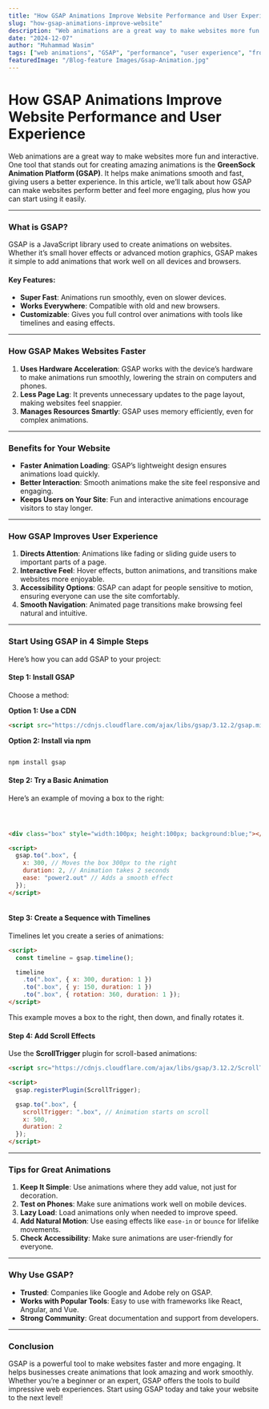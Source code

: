 ```yaml
---
title: "How GSAP Animations Improve Website Performance and User Experience"
slug: "how-gsap-animations-improve-website"
description: "Web animations are a great way to make websites more fun and interactive. One tool that stands out for creating amazing animations is the GreenSock Animation Platform (GSAP). It helps make animations smooth and fast, giving users a better experience. In this article, we’ll talk about how GSAP can make websites perform better and feel more engaging, plus how you can start using it easily."
date: "2024-12-07"
author: "Muhammad Wasim"
tags: ["web animations", "GSAP", "performance", "user experience", "frontend"]
featuredImage: "/Blog-feature Images/Gsap-Animation.jpg"
---
```


# How GSAP Animations Improve Website Performance and User Experience

Web animations are a great way to make websites more fun and interactive. One tool that stands out for creating amazing animations is the **GreenSock Animation Platform (GSAP)**. It helps make animations smooth and fast, giving users a better experience. In this article, we’ll talk about how GSAP can make websites perform better and feel more engaging, plus how you can start using it easily.

---

### What is GSAP?

GSAP is a JavaScript library used to create animations on websites. Whether it’s small hover effects or advanced motion graphics, GSAP makes it simple to add animations that work well on all devices and browsers.

#### Key Features:
- **Super Fast**: Animations run smoothly, even on slower devices.
- **Works Everywhere**: Compatible with old and new browsers.
- **Customizable**: Gives you full control over animations with tools like timelines and easing effects.

---

### How GSAP Makes Websites Faster

1. **Uses Hardware Acceleration**: GSAP works with the device’s hardware to make animations run smoothly, lowering the strain on computers and phones.
2. **Less Page Lag**: It prevents unnecessary updates to the page layout, making websites feel snappier.
3. **Manages Resources Smartly**: GSAP uses memory efficiently, even for complex animations.

---

### Benefits for Your Website

- **Faster Animation Loading**: GSAP’s lightweight design ensures animations load quickly.
- **Better Interaction**: Smooth animations make the site feel responsive and engaging.
- **Keeps Users on Your Site**: Fun and interactive animations encourage visitors to stay longer.

---

### How GSAP Improves User Experience


1. **Directs Attention**: Animations like fading or sliding guide users to important parts of a page.
2. **Interactive Feel**: Hover effects, button animations, and transitions make websites more enjoyable.
3. **Accessibility Options**: GSAP can adapt for people sensitive to motion, ensuring everyone can use the site comfortably.
4. **Smooth Navigation**: Animated page transitions make browsing feel natural and intuitive.

---

### Start Using GSAP in 4 Simple Steps

Here’s how you can add GSAP to your project:

#### Step 1: Install GSAP
Choose a method:

**Option 1: Use a CDN**
```html
<script src="https://cdnjs.cloudflare.com/ajax/libs/gsap/3.12.2/gsap.min.js"></script>

```

**Option 2: Install via npm**
```bash

npm install gsap


```

#### Step 2: Try a Basic Animation

Here’s an example of moving a box to the right:


```html



<div class="box" style="width:100px; height:100px; background:blue;"></div>

<script>
  gsap.to(".box", {
    x: 300, // Moves the box 300px to the right
    duration: 2, // Animation takes 2 seconds
    ease: "power2.out" // Adds a smooth effect
  });
</script>



```

#### Step 3: Create a Sequence with Timelines
Timelines let you create a series of animations:
```html
<script>
  const timeline = gsap.timeline();

  timeline
    .to(".box", { x: 300, duration: 1 })
    .to(".box", { y: 150, duration: 1 })
    .to(".box", { rotation: 360, duration: 1 });
</script>
```
This example moves a box to the right, then down, and finally rotates it.

#### Step 4: Add Scroll Effects
Use the **ScrollTrigger** plugin for scroll-based animations:



```html
<script src="https://cdnjs.cloudflare.com/ajax/libs/gsap/3.12.2/ScrollTrigger.min.js"></script>

<script>
  gsap.registerPlugin(ScrollTrigger);

  gsap.to(".box", {
    scrollTrigger: ".box", // Animation starts on scroll
    x: 500,
    duration: 2
  });
</script>


```



---

### Tips for Great Animations

1. **Keep It Simple**: Use animations where they add value, not just for decoration.
2. **Test on Phones**: Make sure animations work well on mobile devices.
3. **Lazy Load**: Load animations only when needed to improve speed.
4. **Add Natural Motion**: Use easing effects like `ease-in` or `bounce` for lifelike movements.
5. **Check Accessibility**: Make sure animations are user-friendly for everyone.

---

### Why Use GSAP?

- **Trusted**: Companies like Google and Adobe rely on GSAP.
- **Works with Popular Tools**: Easy to use with frameworks like React, Angular, and Vue.
- **Strong Community**: Great documentation and support from developers.

---

### Conclusion
GSAP is a powerful tool to make websites faster and more engaging. It helps businesses create animations that look amazing and work smoothly. Whether you’re a beginner or an expert, GSAP offers the tools to build impressive web experiences. Start using GSAP today and take your website to the next level!




